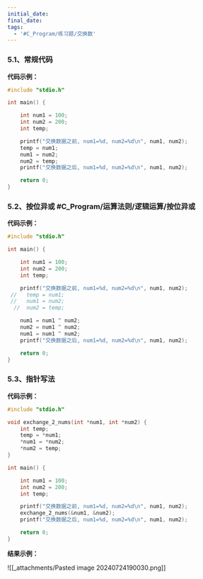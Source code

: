 ```yaml
---
initial_date:
final_date:
tags:
  - '#C_Program/练习题/交换数'
---
```


### 5.1、常规代码

**代码示例：**

```c
#include "stdio.h"

int main() {

    int num1 = 100;
    int num2 = 200;
    int temp;

    printf("交换数据之前, num1=%d, num2=%d\n", num1, num2);
    temp = num1;
    num1 = num2;
    num2 = temp;
    printf("交换数据之后, num1=%d, num2=%d\n", num1, num2);

    return 0;
}
```

### 5.2、按位异或 #C_Program/运算法则/逻辑运算/按位异或

**代码示例：**

```c
#include "stdio.h"

int main() {

    int num1 = 100;
    int num2 = 200;
    int temp;

    printf("交换数据之前, num1=%d, num2=%d\n", num1, num2);
 //   temp = num1;
 //   num1 = num2;
  //  num2 = temp;

    num1 = num1 ^ num2;
    num2 = num1 ^ num2;
    num1 = num1 ^ num2;
    printf("交换数据之后, num1=%d, num2=%d\n", num1, num2);

    return 0;
}
```

### 5.3、指针写法

**代码示例：**

```c
#include "stdio.h"

void exchange_2_nums(int *num1, int *num2) {
    int temp;
    temp = *num1;
    *num1 = *num2;
    *num2 = temp;
}

int main() {

    int num1 = 100;
    int num2 = 200;
    int temp;

    printf("交换数据之前, num1=%d, num2=%d\n", num1, num2);
    exchange_2_nums(&num1, &num2);
    printf("交换数据之后, num1=%d, num2=%d\n", num1, num2);

    return 0;
}
```

**结果示例：**

![[_attachments/Pasted image 20240724190030.png]]
